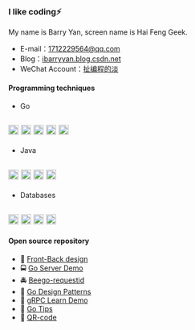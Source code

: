 ### I like coding⚡

My name is Barry Yan, screen name is Hai Feng Geek. 

- E-mail：1712229564@qq.com
- Blog：[ibarryyan.blog.csdn.net](https://ibarryyan.blog.csdn.net)
- WeChat Account：[扯编程的淡](https://img-blog.csdnimg.cn/b7617684e5484a31a4d934e61fd27776.png)

#### Programming techniques

- Go

<code><img height="20" src="" title="Gin" /></code>
<code><img height="20" src="" title="gRPC" /></code>
<code><img height="20" src="" title="Beego" /></code>
<code><img height="20" src="" title="gorm" /></code>
<code><img height="20" src="" title="etcd" /></code>
---
- Java

<code><img height="20" src="" title="Spring" /></code>
<code><img height="20" src="" title="Tomcat" /></code>
<code><img height="20" src="" title="Mybatis"/></code>
<code><img height="20" src="" title="Netty"/></code>
---  
- Databases
  
<code><img height="20" src="" title="MySQL" /></code>
<code><img height="20" src="" title="Redis" /></code>
<code><img height="20" src="" title="Clickhouse" /></code>
<code><img height="20" src="" title="Doris"/></code>
---

#### Open source repository

- :oncoming_taxi: [Front-Back design](https://github.com/ibarryyan/front-back-design)
- :oncoming_bus: [Go Server Demo](https://github.com/ibarryyan/go-server)
- :oncoming_police_car: [Beego-requestid](https://github.com/ibarryyan/beego-requestid)
- :bus: [Go Design Patterns](https://github.com/ibarryyan/go-design-patterns)
- :taxi: [gRPC Learn Demo](https://github.com/ibarryyan/grpc-learn-demo)
- :monorail: [Go Tips](https://github.com/ibarryyan/golang-tips-100)
- :railway_car: [QR-code](https://github.com/ibarryyan/QR-code)
